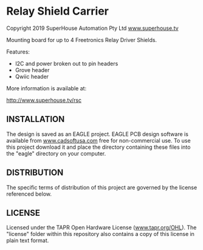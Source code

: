 Relay Shield Carrier
====================

Copyright 2019 SuperHouse Automation Pty Ltd  www.superhouse.tv  

Mounting board for up to 4 Freetronics Relay Driver Shields.

Features:

 * I2C and power broken out to pin headers
 * Grove header
 * Qwiic header

More information is available at:

  http://www.superhouse.tv/rsc


INSTALLATION
------------
The design is saved as an EAGLE project. EAGLE PCB design software is
available from www.cadsoftusa.com free for non-commercial use. To use
this project download it and place the directory containing these files
into the "eagle" directory on your computer.


DISTRIBUTION
------------
The specific terms of distribution of this project are governed by the
license referenced below.


LICENSE
-------
Licensed under the TAPR Open Hardware License (www.tapr.org/OHL).
The "license" folder within this repository also contains a copy of
this license in plain text format.
